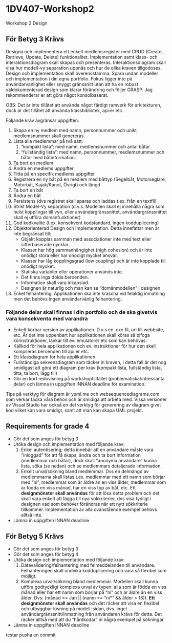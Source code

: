 1DV407-Workshop2
================

Workshop 2 Design
<h2>För Betyg 3 Krävs</h2>
<p>Designa och implementera ett enkelt medlemsregister med CRUD (Create, Retrieve, Update, Delete) funktionalitet. Implementation samt klass- och interaktionsdiagram skall skapas och presenteras. Interaktionsdiagram skall visa hur modell-vy separation uppnås och hur de olika kraven tillgodoses. Design och implementation skall överensstämma. Spara undan modeller och implementation i din egna portfolio. Fokus ligger inte på användarvänlighet eller snyggt gränssnitt utan att ha en robust väldokumenterad design som klarar förändring och följer GRASP. Jag rekommenderar er att göra något konsolbaserat.</p>
<p>OBS: Det är inte tillåtet att använda något färdigt ramverk för arkitekturen, dock är det tillåtet att använda klassbibliotek, api:er etc.</p>
<p>Följande krav avgränsar uppgiften:</p>
<ol>
<li>Skapa en ny medlem med namn, personnummer och unikt medlemsnummer skall genereras.</li>
<li>Lista alla medlemmar på två sätt:
<ol>
<li>&#8220;kompakt lista&#8221;; med namn, medlemsnummer och antal båtar</li>
<li>&#8220;fullständig lista&#8221;; med namn, personnummer, medlemsnummer och båtar med båtinformation.</li>
</ol>
</li>
<li>Ta bort en medlem</li>
<li>Ändra en medlems uppgifter</li>
<li>Titta på en specifik medlems uppgifter</li>
<li>Registrera en ny båt på en medlem med båttyp (Segelbåt, Motorseglare, Motorbåt, Kajak/Kanot, Övrigt) och längd</li>
<li>Ta bort en båt</li>
<li>Ändra en båt</li>
<li>Persistens (dvs registret skall sparas och laddas t.ex. från en textfil)</li>
<li>Strikt Model-Vy separation (d.v.s. Modellen skall ej innehålla några som helst kopplingar till vyn, eller användargränssnittet, användargränssnittet skall ej utföra domänfunktioner)</li>
<li>God kodkvalité (t.ex. konsekvent kodstandard, ingen kodduplicering)</li>
<li>Objektorienterad Design och Implementation. Detta innefattar men är inte begränsat till:
<ul>
<li>Objekt kopplas samman med associationer inte med text eller sifferbaserade nycklar.</li>
<li>Klasser har hög sammanhängighet (high cohesion) och är inte onödigt stora eller har onödigt mycket ansvar.</li>
<li>Klasser har låg kopplingsgrad (low coupling) och är inte kopplade till onödigt mycket.</li>
<li>Statiska variabler eller operationer används inte.</li>
<li>Det finns inga dolda beroenden.</li>
<li>Information skall vara inkapslad.</li>
<li>Designen är naturlig och man kan se &#8220;domänmodellen&#8221; i designen</li>
</ul>
<li>Enkel felhantering. Applikationen ska inte krascha vid felaktig inmatning men det behövs ingen användarvänlig felhantering.</li>
</ol>
<h3>Följande delar skall finnas i din portfolio och de ska givetvis vara konsekventa med varandra</h3>
<ul>
<li>Enkelt körbar version av applikationen. D.v.s en .exe fil, url till webbsite, etc. Är det inte uppenbart hur applikationen skall köras så bifoga körinstruktioner, länkar till ev. emulatorer etc som kan behövas.</li>
<li>Källkod för hela applikationen och ev. instruktioner för hur den skall kompileras beroenden till api:er etc.</li>
<li>Ett klassdiagram för hela applikationen</li>
<li>Fullständiga sekvensdiagram som täcker in kraven, i detta fall är det nog smidigast att göra ett diagram per krav (kompakt lista, fullständig lista, titta, ta bort, lägg till)</li>
<li>Gör en kort redovisning på workshoptillfället (problematiska/intressanta delar) och lämna in uppgiften INNAN deadline för examination.
</ul>
<p>Tips på verktyg för diagram är yuml.me och websequencediagrams.com som verkar täcka våra behov och är smidiga att arbeta med. Vissa versioner av Visual Studio har också en del verktyg för generering av diagram givet kod vilket kan vara smidigt, samt att man kan skapa UML projekt.</p>
<h2>Requirements for grade 4</h2>
<ul>
<li>Gör det som anges för betyg 3</li>
<li>Utöka design och implementation med följande krav:
<ol>
<li>Enkel autentisering; detta innebär att en användare måste vara &#8220;inloggad&#8221; för att få skapa, ändra och ta bort information (medlemmar och båtar), dock skall &#8220;anonyma användare&#8221; kunna lista, söka (se nedan) och se medlemmars detaljerade information.</li>
<li>Enkelt urval/sökning bland medlemmar. Dvs en delmängd av medlemmarna skall listas t.ex. medlemmar med ett namn som börjar med &#8220;ni&#8221;, medlemmar som är äldre än en viss ålder, medlemmar som är födda en viss månad, har en viss typ av båt, etc. Ett <strong>designmönster skall användas</strong> för att lösa detta problem och det skall vara enkelt att lägga till nya sökkriterier, dvs visa tydligt i designen vad som behöver förändras när ett nytt sökkriterie tillkommer. Implementation av alla ovanstående exempel behövs alltså inte.</li>
</ol>
</li>
<li>Lämna in uppgiften INNAN deadline</li>
</ul>
<h2>För Betyg 5 Krävs</h2>
<ul>
<li>Gör det som anges för betyg 3</li>
<li>Gör det som anges för betyg 4</li>
<li>Utöka design och implementation med följande krav:
<ol>
<li>Datavalidering/felhantering med felmeddelanden till användare. Felhanteringen skall undvika kodduplicering och vara så flexibel som möjligt.</li>
<li>Komplexa urval/sökning bland medlemmar. Modellen skall kunna utföra godtyckligt komplexa urval av typen: alla som är födda en viss månad eller har ett namn som börjar på &#8220;ni&#8221; och är äldre än en viss ålder. Dvs: (månad == Jan || (namn == &#8220;ni*&#8221; &amp;&amp; ålder &gt; 18)). <strong>Ett designmönster skall användas</strong> och det räcker att visa en flexibel och utbyggbar lösning på modell-sidan, dvs. inget användargränssnitt/inmatning från användaren krävs för detta. Det räcker alltså med att du &#8220;hårdkodar&#8221; in några exempel på sökningar</li>
</ol>
</li>
<li>Lämna in uppgiften INNAN deadline</li>
</ul>
testar pusha en commit